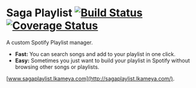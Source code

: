 # Saga Playlist [![Build Status](https://travis-ci.org/lkameya/sagaplaylist.svg?branch=master)](https://travis-ci.org/lkameya/sagaplaylist) [![Coverage Status](https://coveralls.io/repos/github/lkameya/spotlight/badge.svg?branch=master)](https://coveralls.io/github/lkameya/spotlight?branch=master)

A custom Spotify Playlist manager.

* **Fast:** You can search songs and add to your playlist in one click.
* **Easy:** Sometimes you just want to build your playlist in Spotify without browsing other songs or playlists.

[www.sagaplaylist.lkameya.com](http://sagaplaylist.lkameya.com/).

